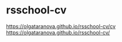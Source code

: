 # rsschool-cv
https://olgataranova.github.io/rsschool-cv/cv
https://olgataranova.github.io/rsschool-cv/
